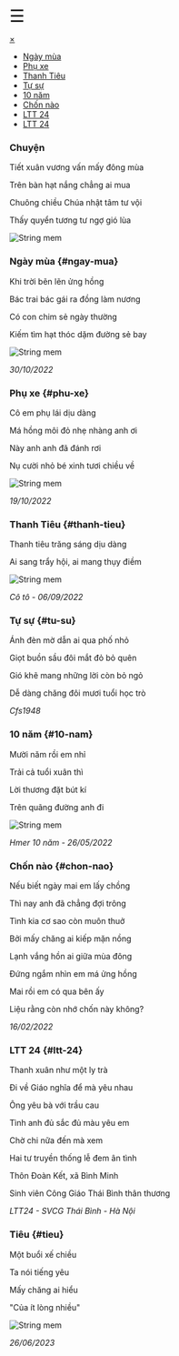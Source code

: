 <span class="poem-openBtn" style="font-size:30px;cursor:pointer" onclick="openNav()">&#9776;</span>
<div id="poem-myNav" class="poem-overlay">
<a href="javascript:void(0)" class="poem-closebtn" onclick="closeNav()">&times;</a>
<div class="poem-overlay-content">
<ul>
<!-- <li><a href="#boi-hoi">Bồi hồi</a></li> -->
<li><a href="#ngay-mua">Ngày mùa</a></li>
<li><a href="#phu-xe">Phụ xe</a></li>
<li><a href="#thanh-tieu">Thanh Tiêu</a></li>
<li><a href="#tu-su">Tự sự</a></li>
<li><a href="#10-nam">10 năm</a></li>
<li><a href="#chon-nao">Chốn nào</a></li>
<li><a href="#ltt-24">LTT 24</a></li>
<li><a href="#tieu">LTT 24</a></li>
</ul>
</div>
</div>

[comment]: <> (# Poem)

### Chuyện

Tiết xuân vương vấn mấy đông mùa

Trên bàn hạt nắng chẳng ai mua

Chuông chiều Chúa nhật tâm tư vội

Thấy quyển tương tư ngợ gió lùa

![String mem](../../../../../images/poem/chuyen.jpg)


<!-- ### Bồi hồi {#boi-hoi}

Hai lăm tuổi đã qua rồi

Mà sao lòng vẫn bồi hồi lo âu

Nghĩ nhiều ích được mấy đâu

Ngồi lâu lại thấy lo âu bồi hồi

Nghĩ về những chuyện xa xôi

Dửng dưng thấy lại bồi hồi lo âu

Tiếc gì an ủi mấy câu

Để cho lo bớt lo âu bồi hồi -->

### Ngày mùa {#ngay-mua}

Khi trời bẽn lẽn ửng hồng

Bác trai bác gái ra đồng làm nương

Có con chim sẻ ngày thường

Kiếm tìm hạt thóc dặm đường sẻ bay

![String mem](../../../../../images/poem/30102022.jpg)

*30/10/2022*

### Phụ xe {#phu-xe}

Cô em phụ lái dịu dàng

Má hồng môi đỏ nhẹ nhàng anh ơi

Này anh anh đã đánh rơi

Nụ cười nhỏ bé xinh tươi chiều về

![String mem](../../../../../images/poem/phuxe.jpg)

*19/10/2022*

### Thanh Tiêu {#thanh-tieu}

Thanh tiêu trăng sáng dịu dàng

Ai sang trẩy hội, ai mang thụy điềm

![String mem](../../../../../images/poem/thanh-tieu.jpg)

*Cô tô - 06/09/2022*

### Tự sự {#tu-su}

Ánh đèn mờ dẫn ai qua phố nhỏ

Giọt buồn sầu đôi mắt đỏ bỏ quên

Gió khẽ mang những lời còn bỏ ngỏ

Dễ dàng chăng đôi mươi tuổi học trò

*Cfs1948*

### 10 năm {#10-nam}

Mười năm rồi em nhỉ

Trải cả tuổi xuân thì

Lời thương đặt bút kí

Trên quãng đường anh đi

![String mem](../../../../../images/poem/hmer-10nam.jpg)

*Hmer 10 năm - 26/05/2022*

### Chốn nào {#chon-nao}

Nếu biết ngày mai em lấy chồng

Thì nay anh đã chẳng đợi trông

Tình kia cơ sao còn muôn thuở

Bởi mấy chăng ai kiếp mặn nồng

Lạnh vắng hồn ai giữa mùa đông

Đứng ngắm nhìn em má ửng hồng

Mai rồi em có qua bên ấy

Liệu rằng còn nhớ chốn này không?

*16/02/2022*

### LTT 24 {#ltt-24}

Thanh xuân như một ly trà

Đi về Giáo nghĩa để mà yêu nhau

Ông yêu bà với trầu cau

Tình anh đủ sắc đủ màu yêu em

Chờ chi nữa đến mà xem

Hai tư truyền thống lễ đem ân tình

Thôn Đoàn Kết, xã Bình Minh

Sinh viên Công Giáo Thái Bình thân thương

*LTT24 - SVCG Thái Bình - Hà Nội*

### Tiêu {#tieu}

Một buổi xế chiều

Ta nói tiếng yêu

Mấy chăng ai hiểu

"Của ít lòng nhiều"

![String mem](../../../../../images/poem/longnhieu.jpg)

*26/06/2023*
